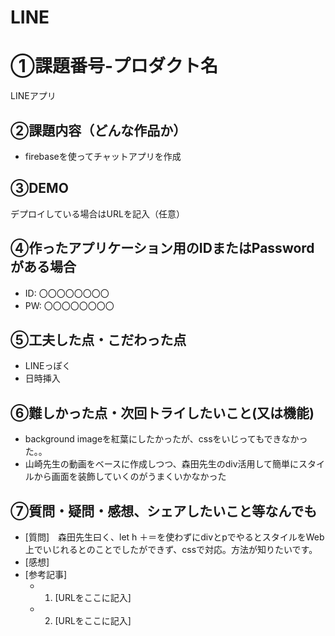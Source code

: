 # LINE
# ①課題番号-プロダクト名
LINEアプリ

## ②課題内容（どんな作品か）

- firebaseを使ってチャットアプリを作成

## ③DEMO

デプロイしている場合はURLを記入（任意）

## ④作ったアプリケーション用のIDまたはPasswordがある場合

- ID: 〇〇〇〇〇〇〇〇
- PW: 〇〇〇〇〇〇〇〇

## ⑤工夫した点・こだわった点

- LINEっぽく
- 日時挿入


## ⑥難しかった点・次回トライしたいこと(又は機能)

- background imageを紅葉にしたかったが、cssをいじってもできなかった。。
- 山崎先生の動画をベースに作成しつつ、森田先生のdiv活用して簡単にスタイルから画面を装飾していくのがうまくいかなかった


## ⑦質問・疑問・感想、シェアしたいこと等なんでも

- [質問]　森田先生曰く、let h ＋＝を使わずにdivとpでやるとスタイルをWeb上でいじれるとのことでしたができず、cssで対応。方法が知りたいです。
- [感想]　
- [参考記事]
  - 1. [URLをここに記入]
  - 2. [URLをここに記入]
